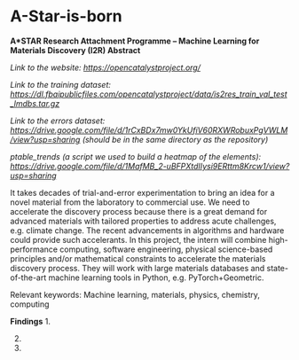 # A-Star-is-born
<b>A*STAR Research Attachment Programme – Machine Learning for Materials Discovery (I2R) Abstract</b>

<i>Link to the website: https://opencatalystproject.org/</i>

<i>Link to the training dataset: https://dl.fbaipublicfiles.com/opencatalystproject/data/is2res_train_val_test_lmdbs.tar.gz</i>

<i>Link to the errors dataset: https://drive.google.com/file/d/1rCxBDx7mw0YkUfiV60RXWRobuxPgVWLM/view?usp=sharing (should be in the same directory as the repository)</i>

<i>ptable_trends (a script we used to build a heatmap of the elements): https://drive.google.com/file/d/1MafMB_2-uBFPXtdIIysi9ERttm8Krcw1/view?usp=sharing</i>

It takes decades of trial-and-error experimentation to bring an idea for a novel material from the laboratory to commercial use. We need to accelerate the discovery process because there is a great demand for advanced materials with tailored properties to address acute challenges, e.g. climate change. The recent advancements in algorithms and hardware could provide such accelerants. In this project, the intern will combine high-performance computing, software engineering, physical science-based principles and/or mathematical constraints to accelerate the materials discovery process. They will work with large materials databases and state-of-the-art machine learning tools in Python, e.g. PyTorch+Geometric.

Relevant keywords: Machine learning, materials, physics, chemistry, computing



<b>Findings</b>
1.

2.

3.

